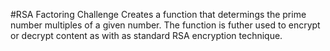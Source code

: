 #RSA Factoring Challenge
Creates a function that determings the prime number multiples of a given number. The function is futher used to encrypt or decrypt content as with as standard RSA encryption technique.
